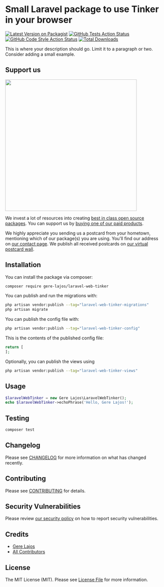 # Small Laravel package to use Tinker in your browser

[![Latest Version on Packagist](https://img.shields.io/packagist/v/gere-lajos/laravel-web-tinker.svg?style=flat-square)](https://packagist.org/packages/gere-lajos/laravel-web-tinker)
[![GitHub Tests Action Status](https://img.shields.io/github/actions/workflow/status/gere-lajos/laravel-web-tinker/run-tests.yml?branch=main&label=tests&style=flat-square)](https://github.com/gere-lajos/laravel-web-tinker/actions?query=workflow%3Arun-tests+branch%3Amain)
[![GitHub Code Style Action Status](https://img.shields.io/github/actions/workflow/status/gere-lajos/laravel-web-tinker/fix-php-code-style-issues.yml?branch=main&label=code%20style&style=flat-square)](https://github.com/gere-lajos/laravel-web-tinker/actions?query=workflow%3A"Fix+PHP+code+style+issues"+branch%3Amain)
[![Total Downloads](https://img.shields.io/packagist/dt/gere-lajos/laravel-web-tinker.svg?style=flat-square)](https://packagist.org/packages/gere-lajos/laravel-web-tinker)

This is where your description should go. Limit it to a paragraph or two. Consider adding a small example.

## Support us

[<img src="https://github-ads.s3.eu-central-1.amazonaws.com/laravel-web-tinker.jpg?t=1" width="419px" />](https://spatie.be/github-ad-click/laravel-web-tinker)

We invest a lot of resources into creating [best in class open source packages](https://spatie.be/open-source). You can support us by [buying one of our paid products](https://spatie.be/open-source/support-us).

We highly appreciate you sending us a postcard from your hometown, mentioning which of our package(s) you are using. You'll find our address on [our contact page](https://spatie.be/about-us). We publish all received postcards on [our virtual postcard wall](https://spatie.be/open-source/postcards).

## Installation

You can install the package via composer:

```bash
composer require gere-lajos/laravel-web-tinker
```

You can publish and run the migrations with:

```bash
php artisan vendor:publish --tag="laravel-web-tinker-migrations"
php artisan migrate
```

You can publish the config file with:

```bash
php artisan vendor:publish --tag="laravel-web-tinker-config"
```

This is the contents of the published config file:

```php
return [
];
```

Optionally, you can publish the views using

```bash
php artisan vendor:publish --tag="laravel-web-tinker-views"
```

## Usage

```php
$laravelWebTinker = new Gere Lajos\LaravelWebTinker();
echo $laravelWebTinker->echoPhrase('Hello, Gere Lajos!');
```

## Testing

```bash
composer test
```

## Changelog

Please see [CHANGELOG](CHANGELOG.md) for more information on what has changed recently.

## Contributing

Please see [CONTRIBUTING](CONTRIBUTING.md) for details.

## Security Vulnerabilities

Please review [our security policy](../../security/policy) on how to report security vulnerabilities.

## Credits

- [Gere Lajos](https://github.com/gere-lajos)
- [All Contributors](../../contributors)

## License

The MIT License (MIT). Please see [License File](LICENSE.md) for more information.
